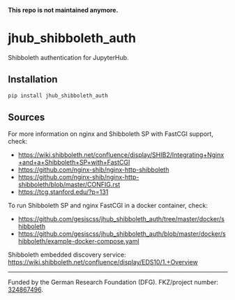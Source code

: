**This repo is not maintained anymore.**

# jhub_shibboleth_auth
Shibboleth authentication for JupyterHub.

## Installation

```bash
pip install jhub_shibboleth_auth
```

## Sources

For more information on nginx and Shibboleth SP with FastCGI support, check:

- https://wiki.shibboleth.net/confluence/display/SHIB2/Integrating+Nginx+and+a+Shibboleth+SP+with+FastCGI
- https://github.com/nginx-shib/nginx-http-shibboleth
- https://github.com/nginx-shib/nginx-http-shibboleth/blob/master/CONFIG.rst
- https://tcg.stanford.edu/?p=131

To run Shibboleth SP and nginx FastCGI in a docker container, check:

- https://github.com/gesiscss/jhub_shibboleth_auth/tree/master/docker/shibboleth
- https://github.com/gesiscss/jhub_shibboleth_auth/blob/master/docker/shibboleth/example-docker-compose.yaml

Shibboleth embedded discovery service: https://wiki.shibboleth.net/confluence/display/EDS10/1.+Overview

---

Funded by the German Research Foundation (DFG).
FKZ/project number:
[324867496](https://gepris.dfg.de/gepris/projekt/324867496?context=projekt&task=showDetail&id=324867496&).
